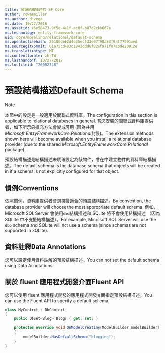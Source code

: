 ```yaml
---
title: 預設結構描述的 EF Core
author: rowanmiller
ms.author: divega
ms.date: 10/27/2016
ms.assetid: e6e58473-9f5e-4a1f-ac0f-b87d2cbb667e
ms.technology: entity-framework-core
uid: core/modeling/relational/default-schema
ms.openlocfilehash: 26106deb2d4e35ecf33e97790a83f9af77991aed
ms.sourcegitcommit: 01a75cd483c1943ddd6f82af971f07abde20912e
ms.translationtype: MT
ms.contentlocale: zh-TW
ms.lasthandoff: 10/27/2017
ms.locfileid: "26052748"
---
```

# <a name="default-schema"></a><span data-ttu-id="8bd94-102">預設結構描述</span><span class="sxs-lookup"><span data-stu-id="8bd94-102">Default Schema</span></span>

> [!NOTE]  
> <span data-ttu-id="8bd94-103">本節中的設定是一般適用於關聯式資料庫。</span><span class="sxs-lookup"><span data-stu-id="8bd94-103">The configuration in this section is applicable to relational databases in general.</span></span> <span data-ttu-id="8bd94-104">當您安裝的關聯式資料庫提供者，如下所示的擴充方法會變成可用 (因為共用*Microsoft.EntityFrameworkCore.Relational*封裝)。</span><span class="sxs-lookup"><span data-stu-id="8bd94-104">The extension methods shown here will become available when you install a relational database provider (due to the shared *Microsoft.EntityFrameworkCore.Relational* package).</span></span>

<span data-ttu-id="8bd94-105">預設結構描述是結構描述未明確設定為該物件，會在中建立物件的資料庫結構描述。</span><span class="sxs-lookup"><span data-stu-id="8bd94-105">The default schema is the database schema that objects will be created in if a schema is not explicitly configured for that object.</span></span>

## <a name="conventions"></a><span data-ttu-id="8bd94-106">慣例</span><span class="sxs-lookup"><span data-stu-id="8bd94-106">Conventions</span></span>

<span data-ttu-id="8bd94-107">依照慣例，資料庫提供者會選擇最適合的預設結構描述。</span><span class="sxs-lookup"><span data-stu-id="8bd94-107">By convention, the database provider will choose the most appropriate default schema.</span></span> <span data-ttu-id="8bd94-108">例如，Microsoft SQL Server 會使用`dbo`結構描述和 SQLite 將不會使用結構描述 （因為 SQLite 中不支援結構描述）。</span><span class="sxs-lookup"><span data-stu-id="8bd94-108">For example, Microsoft SQL Server will use the `dbo` schema and SQLite will not use a schema (since schemas are not supported in SQLite).</span></span>

## <a name="data-annotations"></a><span data-ttu-id="8bd94-109">資料註釋</span><span class="sxs-lookup"><span data-stu-id="8bd94-109">Data Annotations</span></span>

<span data-ttu-id="8bd94-110">您可以設定使用資料註解的預設結構描述。</span><span class="sxs-lookup"><span data-stu-id="8bd94-110">You can not set the default schema using Data Annotations.</span></span>

## <a name="fluent-api"></a><span data-ttu-id="8bd94-111">關於 fluent 應用程式開發介面</span><span class="sxs-lookup"><span data-stu-id="8bd94-111">Fluent API</span></span>

<span data-ttu-id="8bd94-112">您可以使用 fluent 應用程式開發的應用程式開發介面指定預設結構描述。</span><span class="sxs-lookup"><span data-stu-id="8bd94-112">You can use the Fluent API to specify a default schema.</span></span>

<!-- [!code-csharp[Main](samples/core/relational/Modeling/FluentAPI/Samples/Relational/DefaultSchema.cs?highlight=7)] -->
``` csharp
class MyContext : DbContext
{
    public DbSet<Blog> Blogs { get; set; }

    protected override void OnModelCreating(ModelBuilder modelBuilder)
    {
        modelBuilder.HasDefaultSchema("blogging");
    }
}
```
